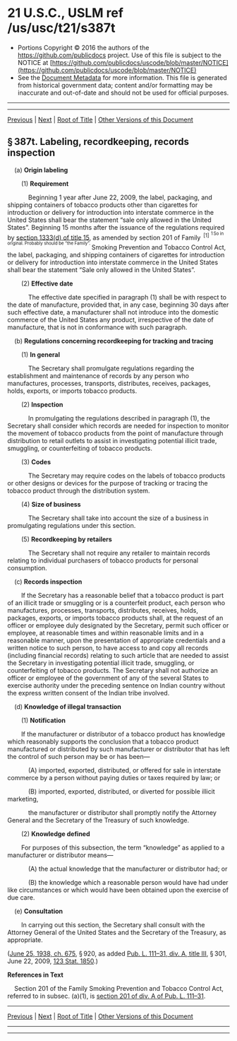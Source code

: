 ---
---

# 21 U.S.C., USLM ref /us/usc/t21/s387t

* Portions Copyright © 2016 the authors of the https://github.com/publicdocs project.
  Use of this file is subject to the NOTICE at [https://github.com/publicdocs/uscode/blob/master/NOTICE](https://github.com/publicdocs/uscode/blob/master/NOTICE)
* See the [Document Metadata](././../../../../..//README.md) for more information.
  This file is generated from historical government data; content and/or formatting may be inaccurate and out-of-date and should not be used for official purposes.

----------
----------

[Previous](./../../../../..//us/usc/t21/ch9/schIX/m__us_usc_t21_s387s.md) | [Next](./../../../../..//us/usc/t21/ch9/schIX/m__us_usc_t21_s387u.md) | [Root of Title](./../../../../../) | [Other Versions of this Document](https://publicdocs.github.io/go/links?ns=uslm&ref=%2Fus%2Fusc%2Ft21%2Fs387t)

## § 387t. Labeling, recordkeeping, records inspection

    (a) __Origin labeling__ 

        (1) __Requirement__ 

            Beginning 1 year after June 22, 2009, the label, packaging, and shipping containers of tobacco products other than cigarettes for introduction or delivery for introduction into interstate commerce in the United States shall bear the statement “sale only allowed in the United States”. Beginning 15 months after the issuance of the regulations required by [section 1333(d) of title 15][/us/usc/t15/s1333/d], as amended by section 201 of Family  <sup>\[1\]</sup>  <sup><sup> 1 So in original. Probably should be “the Family”. </sup></sup>  Smoking Prevention and Tobacco Control Act, the label, packaging, and shipping containers of cigarettes for introduction or delivery for introduction into interstate commerce in the United States shall bear the statement “Sale only allowed in the United States”.

        (2) __Effective date__ 

            The effective date specified in paragraph (1) shall be with respect to the date of manufacture, provided that, in any case, beginning 30 days after such effective date, a manufacturer shall not introduce into the domestic commerce of the United States any product, irrespective of the date of manufacture, that is not in conformance with such paragraph.

    (b) __Regulations concerning recordkeeping for tracking and tracing__ 

        (1) __In general__ 

            The Secretary shall promulgate regulations regarding the establishment and maintenance of records by any person who manufactures, processes, transports, distributes, receives, packages, holds, exports, or imports tobacco products.

        (2) __Inspection__ 

            In promulgating the regulations described in paragraph (1), the Secretary shall consider which records are needed for inspection to monitor the movement of tobacco products from the point of manufacture through distribution to retail outlets to assist in investigating potential illicit trade, smuggling, or counterfeiting of tobacco products.

        (3) __Codes__ 

            The Secretary may require codes on the labels of tobacco products or other designs or devices for the purpose of tracking or tracing the tobacco product through the distribution system.

        (4) __Size of business__ 

            The Secretary shall take into account the size of a business in promulgating regulations under this section.

        (5) __Recordkeeping by retailers__ 

            The Secretary shall not require any retailer to maintain records relating to individual purchasers of tobacco products for personal consumption.

    (c) __Records inspection__ 

        If the Secretary has a reasonable belief that a tobacco product is part of an illicit trade or smuggling or is a counterfeit product, each person who manufactures, processes, transports, distributes, receives, holds, packages, exports, or imports tobacco products shall, at the request of an officer or employee duly designated by the Secretary, permit such officer or employee, at reasonable times and within reasonable limits and in a reasonable manner, upon the presentation of appropriate credentials and a written notice to such person, to have access to and copy all records (including financial records) relating to such article that are needed to assist the Secretary in investigating potential illicit trade, smuggling, or counterfeiting of tobacco products. The Secretary shall not authorize an officer or employee of the government of any of the several States to exercise authority under the preceding sentence on Indian country without the express written consent of the Indian tribe involved.

    (d) __Knowledge of illegal transaction__ 

        (1) __Notification__ 

        If the manufacturer or distributor of a tobacco product has knowledge which reasonably supports the conclusion that a tobacco product manufactured or distributed by such manufacturer or distributor that has left the control of such person may be or has been—

            (A) imported, exported, distributed, or offered for sale in interstate commerce by a person without paying duties or taxes required by law; or

            (B) imported, exported, distributed, or diverted for possible illicit marketing,

            the manufacturer or distributor shall promptly notify the Attorney General and the Secretary of the Treasury of such knowledge.

        (2) __Knowledge defined__ 

        For purposes of this subsection, the term “knowledge” as applied to a manufacturer or distributor means—

            (A) the actual knowledge that the manufacturer or distributor had; or

            (B) the knowledge which a reasonable person would have had under like circumstances or which would have been obtained upon the exercise of due care.

    (e) __Consultation__ 

        In carrying out this section, the Secretary shall consult with the Attorney General of the United States and the Secretary of the Treasury, as appropriate.

([June 25, 1938, ch. 675][/us/act/1938-06-25/ch675], § 920, as added [Pub. L. 111–31, div. A, title III][/us/pl/111/31/dA/tIII], § 301, June 22, 2009, [123 Stat. 1850][/us/stat/123/1850].)

 __References in Text__ 

    Section 201 of the Family Smoking Prevention and Tobacco Control Act, referred to in subsec. (a)(1), is [section 201 of div. A of Pub. L. 111–31][/us/pl/111/31/dA/s201].

----------

[Previous](./../../../../..//us/usc/t21/ch9/schIX/m__us_usc_t21_s387s.md) | [Next](./../../../../..//us/usc/t21/ch9/schIX/m__us_usc_t21_s387u.md) | [Root of Title](./../../../../../) | [Other Versions of this Document](https://publicdocs.github.io/go/links?ns=uslm&ref=%2Fus%2Fusc%2Ft21%2Fs387t)

----------
----------

[/us/usc/t15/s1333/d]: https://publicdocs.github.io/go/links?ns=uslm&ref=%2Fus%2Fusc%2Ft15%2Fs1333%2Fd
[/us/act/1938-06-25/ch675]: https://publicdocs.github.io/go/links?ns=uslm&ref=%2Fus%2Fact%2F1938-06-25%2Fch675
[/us/pl/111/31/dA/tIII]: https://publicdocs.github.io/go/links?ns=uslm&ref=%2Fus%2Fpl%2F111%2F31%2FdA%2FtIII
[/us/stat/123/1850]: https://publicdocs.github.io/go/links?ns=uslm&ref=%2Fus%2Fstat%2F123%2F1850
[/us/pl/111/31/dA/s201]: https://publicdocs.github.io/go/links?ns=uslm&ref=%2Fus%2Fpl%2F111%2F31%2FdA%2Fs201


